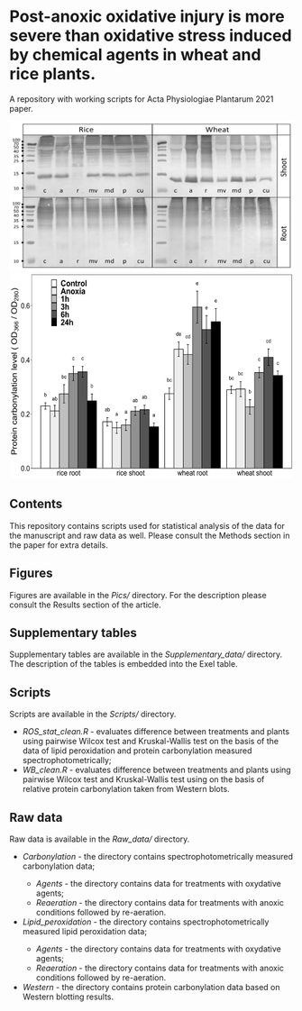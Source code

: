 


# Post-anoxic oxidative injury is more severe than oxidative stress induced by chemical agents in wheat and rice plants.
A repository with working scripts for Acta Physiologiae Plantarum 2021 paper.


<img src="https://github.com/anton-shikov/Plant_LPX_carbonylation/blob/main/Pics/FIgure_5_2_blots.png" width="533" height="266">
<img src="https://github.com/anton-shikov/Plant_LPX_carbonylation/blob/main/Pics/Figure_4.png" width="533" height="366">

## Contents 
This repository contains scripts used for statistical analysis of the data for the manuscript and raw data as well. Please consult the Methods section in the paper for extra details. 

## Figures
Figures are available in the <i> Pics/ </i> directory. For the description please consult the Results section of the article.

## Supplementary tables
Supplementary tables are available in the <i> Supplementary_data/ </i> directory. The description of the tables is embedded into the Exel table.

## Scripts
Scripts are available in the <i>Scripts/</i> directory.
<ul>
  <li><em> ROS_stat_clean.R</em> - evaluates difference between treatments and plants using pairwise Wilcox test and Kruskal-Wallis test on the basis of the data of lipid peroxidation and protein carbonylation measured spectrophotometrically;</li>
  <li><em> WB_clean.R</em> - evaluates difference between treatments and plants using pairwise Wilcox test and Kruskal-Wallis test using on the basis of relative protein carbonylation taken from Western blots.</li>
</ul>

## Raw data
Raw data is available in the <i>Raw_data/</i> directory.
<ul>
  <li><em> Carbonylation</em> - the directory contains spectrophotometrically measured carbonylation data;</li> 
<ul>
<li> <em> Agents </em> - the directory contains data for treatments with oxydative agents; </li> 
  <li><em> Reaeration </em> - the directory contains data for treatments with anoxic conditions followed by re-aeration.</li>
 </ul>
 
  <li> <em> Lipid_peroxidation</em> - the directory contains spectrophotometrically measured lipid peroxidation data;</li> 
<ul>
<li> <em> Agents </em> - the directory contains data for treatments with oxydative agents; </li>
  <li><em> Reaeration </em> - the directory contains data for treatments with anoxic conditions followed by re-aeration.</li>
</ul>

  <li> <em> Western</em> - the directory contains protein carbonylation data based on Western blotting results.</li> 
</ul>
